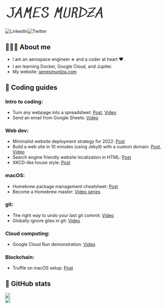 # <img src="./jamesmurdza.png" alt="James Murdza" width="320" />

<a href="https://www.linkedin.com/in/jamesmurdza/"><img src="https://cdn.icon-icons.com/icons2/2530/PNG/512/linkedin_button_icon_151847.png" height="25" alt="LinkedIn" align="left" /></a>
<a href="https://twitter.com/jamesmurdza"><img src="https://cdn.icon-icons.com/icons2/2530/PNG/512/twitter_button_icon_151835.png" height="25" alt="Twitter" align="left"  /></a>
<br />


## 👨🏼‍💻 About me

- I am an aerospace engineer ✈️ and a coder at heart ❤️.
- I am learning Docker, Google Cloud, and Jupiter.
- My website: [jamesmurdza.com]()

## 📓 Coding guides

### Intro to coding:
- Turn any webpage into a spreadsheet: [Post](https://gist.github.com/jamesmurdza/dc4835719af03b3754aad51c37a4414c), [Video](http://www.youtube.com/watch?feature=player_embedded&v=FEkNx7TfmJA)
- Send an email from Google Sheets: [Video](https://youtu.be/tQnnADSqe34)

### Web dev:
- Minimalist website deployment strategy for 2022: [Post](https://gist.github.com/jamesmurdza/2992ca7c300e105185e0d4f404535799)
- Build a web site in 10 minutes (using Jekyll) with a custom domain: [Post](https://gist.github.com/jamesmurdza/40f4f187b06ea140e446082b40f200b7), [Video](http://www.youtube.com/watch?feature=player_embedded&v=lnmF6cjI9bk)
- Search engine friendly website localization in HTML: [Post](https://gist.github.com/jamesmurdza/60f35abea0be215655ce5dcd1f6b6acf)
- XKCD-like house style: [Post](https://gist.github.com/jamesmurdza/358ea01f07df3eddeddd7aa64a82e1dd)

### macOS:
- Homebrew package management cheatsheet: [Post](https://gist.github.com/jamesmurdza/6e5f86bae7d3b3db4201a52045a5e477)
- Become a Homebrew master: [Video series](https://www.youtube.com/playlist?list=PLjr9jgZODm4wI9BgYiTFdoC2tDqjiWcg8)

### git:
- The right way to undo your last git commit: [Video](https://youtu.be/06_0k7ZlOhU)
- Globally ignore giles in git: [Video](https://youtu.be/tnsSiEpPAcI)

### Cloud computing:
- Google Cloud Run demonstration: [Video](https://youtu.be/ehZGqrBFx5Q)

### Blockchain:
- Truffle on macOS setup: [Post](https://gist.github.com/jamesmurdza/e5b5e7c2f211cc264d0f8595e53c5f5d)

## 🐙 GitHub stats

<img src="https://github-readme-stats.vercel.app/api?username=jamesmurdza" align="left" width="425" />
<img src="https://github-readme-stats.vercel.app/api/top-langs/?username=jamesmurdza" align="left" width="255" />
